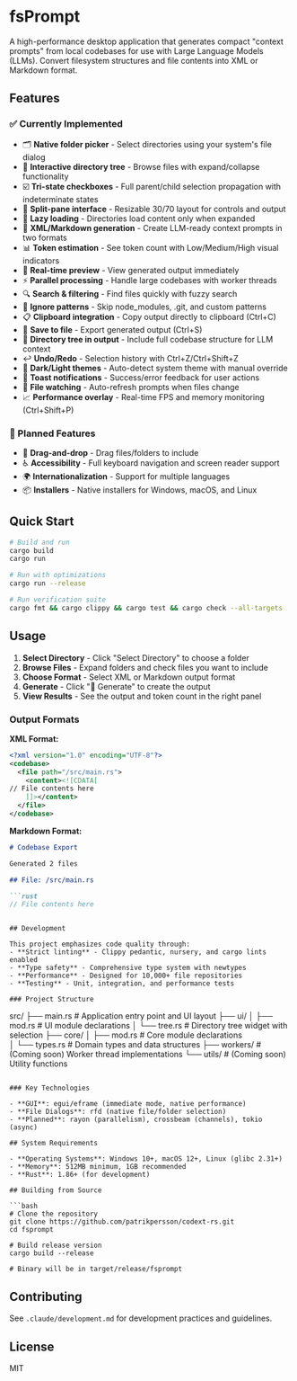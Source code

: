 # fsPrompt

A high-performance desktop application that generates compact "context prompts" from local codebases for use with Large Language Models (LLMs). Convert filesystem structures and file contents into XML or Markdown format.

## Features

### ✅ Currently Implemented
- 🗂️ **Native folder picker** - Select directories using your system's file dialog
- 🌳 **Interactive directory tree** - Browse files with expand/collapse functionality  
- ☑️ **Tri-state checkboxes** - Full parent/child selection propagation with indeterminate states
- 📐 **Split-pane interface** - Resizable 30/70 layout for controls and output
- 🚀 **Lazy loading** - Directories load content only when expanded
- 📄 **XML/Markdown generation** - Create LLM-ready context prompts in two formats
- 📊 **Token estimation** - See token count with Low/Medium/High visual indicators
- 🎯 **Real-time preview** - View generated output immediately
- ⚡ **Parallel processing** - Handle large codebases with worker threads
- 🔍 **Search & filtering** - Find files quickly with fuzzy search
- 🚫 **Ignore patterns** - Skip node_modules, .git, and custom patterns
- 📋 **Clipboard integration** - Copy output directly to clipboard (Ctrl+C)
- 💾 **Save to file** - Export generated output (Ctrl+S)
- 🌲 **Directory tree in output** - Include full codebase structure for LLM context
- ↩️ **Undo/Redo** - Selection history with Ctrl+Z/Ctrl+Shift+Z
- 🎨 **Dark/Light themes** - Auto-detect system theme with manual override
- 🔔 **Toast notifications** - Success/error feedback for user actions
- 📁 **File watching** - Auto-refresh prompts when files change
- 📈 **Performance overlay** - Real-time FPS and memory monitoring (Ctrl+Shift+P)

### 🚧 Planned Features
- 🎯 **Drag-and-drop** - Drag files/folders to include
- ♿ **Accessibility** - Full keyboard navigation and screen reader support
- 🌍 **Internationalization** - Support for multiple languages
- 📦 **Installers** - Native installers for Windows, macOS, and Linux

## Quick Start

```bash
# Build and run
cargo build
cargo run

# Run with optimizations
cargo run --release

# Run verification suite
cargo fmt && cargo clippy && cargo test && cargo check --all-targets
```

## Usage

1. **Select Directory** - Click "Select Directory" to choose a folder
2. **Browse Files** - Expand folders and check files you want to include
3. **Choose Format** - Select XML or Markdown output format
4. **Generate** - Click "🚀 Generate" to create the output
5. **View Results** - See the output and token count in the right panel

### Output Formats

**XML Format:**
```xml
<?xml version="1.0" encoding="UTF-8"?>
<codebase>
  <file path="/src/main.rs">
    <content><![CDATA[
// File contents here
    ]]></content>
  </file>
</codebase>
```

**Markdown Format:**
```markdown
# Codebase Export

Generated 2 files

## File: /src/main.rs

```rust
// File contents here
```
```

## Development

This project emphasizes code quality through:
- **Strict linting** - Clippy pedantic, nursery, and cargo lints enabled
- **Type safety** - Comprehensive type system with newtypes
- **Performance** - Designed for 10,000+ file repositories
- **Testing** - Unit, integration, and performance tests

### Project Structure

```
src/
├── main.rs          # Application entry point and UI layout
├── ui/
│   ├── mod.rs       # UI module declarations
│   └── tree.rs      # Directory tree widget with selection
├── core/
│   ├── mod.rs       # Core module declarations  
│   └── types.rs     # Domain types and data structures
├── workers/         # (Coming soon) Worker thread implementations
└── utils/           # (Coming soon) Utility functions
```

### Key Technologies

- **GUI**: egui/eframe (immediate mode, native performance)
- **File Dialogs**: rfd (native file/folder selection)
- **Planned**: rayon (parallelism), crossbeam (channels), tokio (async)

## System Requirements

- **Operating Systems**: Windows 10+, macOS 12+, Linux (glibc 2.31+)
- **Memory**: 512MB minimum, 1GB recommended
- **Rust**: 1.86+ (for development)

## Building from Source

```bash
# Clone the repository
git clone https://github.com/patrikpersson/codext-rs.git
cd fsprompt

# Build release version
cargo build --release

# Binary will be in target/release/fsprompt
```

## Contributing

See `.claude/development.md` for development practices and guidelines.

## License

MIT